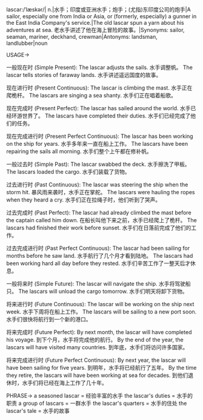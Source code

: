 lascar:/ˈlæskər/| n.|水手；印度或亚洲水手；炮手；(尤指)东印度公司的炮手|A sailor, especially one from India or Asia, or (formerly, especially) a gunner in the East India Company's service.|The old lascar spun a yarn about his adventures at sea. 老水手讲述了他在海上冒险的故事。|Synonyms: sailor, seaman, mariner, deckhand, crewman|Antonyms: landsman, landlubber|noun

USAGE->

一般现在时 (Simple Present):
The lascar adjusts the sails.  水手调整帆。
The lascar tells stories of faraway lands. 水手讲述遥远国度的故事。

现在进行时 (Present Continuous):
The lascar is climbing the mast. 水手正在爬桅杆。
The lascars are singing a sea shanty. 水手们正在唱着船歌。

现在完成时 (Present Perfect):
The lascar has sailed around the world.  水手已经环游世界了。
The lascars have completed their duties. 水手们已经完成了他们的任务。

现在完成进行时 (Present Perfect Continuous):
The lascar has been working on the ship for years.  水手多年来一直在船上工作。
The lascars have been repairing the sails all morning.  水手们整个上午都在修补帆。

一般过去时 (Simple Past):
The lascar swabbed the deck. 水手擦洗了甲板。
The lascars loaded the cargo. 水手们装载了货物。

过去进行时 (Past Continuous):
The lascar was steering the ship when the storm hit.  暴风雨来袭时，水手正在掌舵。
The lascars were hauling the ropes when they heard a cry. 水手们正在拉绳子时，他们听到了哭声。

过去完成时 (Past Perfect):
The lascar had already climbed the mast before the captain called him down.  在船长叫他下来之前，水手已经爬上了桅杆。
The lascars had finished their work before sunset. 水手们在日落前完成了他们的工作。

过去完成进行时 (Past Perfect Continuous):
The lascar had been sailing for months before he saw land. 水手航行了几个月才看到陆地。
The lascars had been working hard all day before they rested. 水手们辛苦工作了一整天后才休息。

一般将来时 (Simple Future):
The lascar will navigate the ship. 水手将驾驶船只。
The lascars will unload the cargo tomorrow.  水手们明天将卸下货物。

将来进行时 (Future Continuous):
The lascar will be working on the ship next week. 水手下周将在船上工作。
The lascars will be sailing to a new port soon. 水手们很快将航行到一个新的港口。

将来完成时 (Future Perfect):
By next month, the lascar will have completed his voyage. 到下个月，水手将完成他的航行。
By the end of the year, the lascars will have visited many countries. 到年底，水手们将访问许多国家。

将来完成进行时 (Future Perfect Continuous):
By next year, the lascar will have been sailing for five years. 到明年，水手将已经航行了五年。
By the time they retire, the lascars will have been working at sea for decades.  到他们退休时，水手们将已经在海上工作了几十年。


PHRASE->
a seasoned lascar =  经验丰富的水手
the lascar's duties = 水手的职责
a group of lascars = 一群水手
the lascar's quarters = 水手的住处
the lascar's tale = 水手的故事
